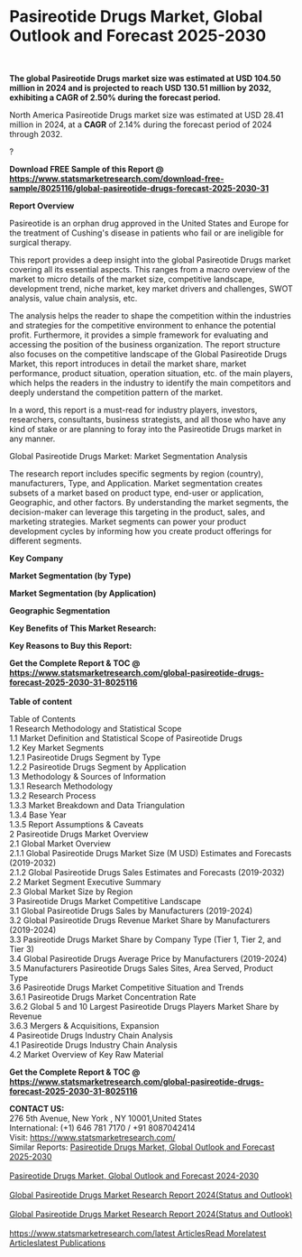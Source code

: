 <h1>Pasireotide Drugs Market, Global Outlook and Forecast 2025-2030</h1><br/><p><strong>The global Pasireotide Drugs market size was estimated at USD 104.50 million in 2024 and is projected to reach USD 130.51 million by 2032, exhibiting a <strong>CAGR</strong> of 2.50% during the forecast period.</strong></p><p>North America Pasireotide Drugs market size was estimated at USD 28.41 million in 2024, at a <strong>CAGR</strong> of 2.14% during the forecast period of 2024 through 2032.</p><p>? </p><p><strong>Download FREE Sample of this Report @ <a href="https://www.statsmarketresearch.com/download-free-sample/8025116/global-pasireotide-drugs-forecast-2025-2030-31">https://www.statsmarketresearch.com/download-free-sample/8025116/global-pasireotide-drugs-forecast-2025-2030-31</a></strong></p><p><strong>Report Overview</strong></p><p>Pasireotide is an orphan drug approved in the United States and Europe for the treatment of Cushing's disease in patients who fail or are ineligible for surgical therapy.</p><p>This report provides a deep insight into the global Pasireotide Drugs market covering all its essential aspects. This ranges from a macro overview of the market to micro details of the market size, competitive landscape, development trend, niche market, key market drivers and challenges, SWOT analysis, value chain analysis, etc.</p><p>The analysis helps the reader to shape the competition within the industries and strategies for the competitive environment to enhance the potential profit. Furthermore, it provides a simple framework for evaluating and accessing the position of the business organization. The report structure also focuses on the competitive landscape of the Global Pasireotide Drugs Market, this report introduces in detail the market share, market performance, product situation, operation situation, etc. of the main players, which helps the readers in the industry to identify the main competitors and deeply understand the competition pattern of the market.</p><p>In a word, this report is a must-read for industry players, investors, researchers, consultants, business strategists, and all those who have any kind of stake or are planning to foray into the Pasireotide Drugs market in any manner.</p><p>Global Pasireotide Drugs Market: Market Segmentation Analysis</p><p>The research report includes specific segments by region (country), manufacturers, Type, and Application. Market segmentation creates subsets of a market based on product type, end-user or application, Geographic, and other factors. By understanding the market segments, the decision-maker can leverage this targeting in the product, sales, and marketing strategies. Market segments can power your product development cycles by informing how you create product offerings for different segments.</p><p><strong>Key Company</strong></p><p><strong>Market Segmentation (by Type)</strong></p><p><strong>Market Segmentation (<strong>by Application</strong>)</strong></p><p><strong>Geographic Segmentation</strong></p><p><strong>Key Benefits of This Market Research:</strong></p><p><strong>Key <strong>Reasons to Buy</strong> this Report:</strong></p><div><b>Get the Complete Report & TOC @ <a href="https://www.statsmarketresearch.com/global-pasireotide-drugs-forecast-2025-2030-31-8025116">https://www.statsmarketresearch.com/global-pasireotide-drugs-forecast-2025-2030-31-8025116</a></b></div><br><b>Table of content</b><p>Table of Contents<br />1 Research Methodology and Statistical Scope<br />1.1 Market Definition and Statistical Scope of Pasireotide Drugs<br />1.2 Key Market Segments<br />1.2.1 Pasireotide Drugs Segment by Type<br />1.2.2 Pasireotide Drugs Segment by Application<br />1.3 Methodology & Sources of Information<br />1.3.1 Research Methodology<br />1.3.2 Research Process<br />1.3.3 Market Breakdown and Data Triangulation<br />1.3.4 Base Year<br />1.3.5 Report Assumptions & Caveats<br />2 Pasireotide Drugs Market Overview<br />2.1 Global Market Overview<br />2.1.1 Global Pasireotide Drugs Market Size (M USD) Estimates and Forecasts (2019-2032)<br />2.1.2 Global Pasireotide Drugs Sales Estimates and Forecasts (2019-2032)<br />2.2 Market Segment Executive Summary<br />2.3 Global Market Size by Region<br />3 Pasireotide Drugs Market Competitive Landscape<br />3.1 Global Pasireotide Drugs Sales by Manufacturers (2019-2024)<br />3.2 Global Pasireotide Drugs Revenue Market Share by Manufacturers (2019-2024)<br />3.3 Pasireotide Drugs Market Share by Company Type (Tier 1, Tier 2, and Tier 3)<br />3.4 Global Pasireotide Drugs Average Price by Manufacturers (2019-2024)<br />3.5 Manufacturers Pasireotide Drugs Sales Sites, Area Served, Product Type<br />3.6 Pasireotide Drugs Market Competitive Situation and Trends<br />3.6.1 Pasireotide Drugs Market Concentration Rate<br />3.6.2 Global 5 and 10 Largest Pasireotide Drugs Players Market Share by Revenue<br />3.6.3 Mergers & Acquisitions, Expansion<br />4 Pasireotide Drugs Industry Chain Analysis<br />4.1 Pasireotide Drugs Industry Chain Analysis<br />4.2 Market Overview of Key Raw Material<br><div><b>Get the Complete Report & TOC @ <a href="https://www.statsmarketresearch.com/global-pasireotide-drugs-forecast-2025-2030-31-8025116">https://www.statsmarketresearch.com/global-pasireotide-drugs-forecast-2025-2030-31-8025116</a></b></div></p> <b>CONTACT US:</b><br>276 5th Avenue, New York , NY 10001,United States<br>International: (+1) 646 781 7170 / +91 8087042414<br>Visit: <a href="https://www.statsmarketresearch.com/">https://www.statsmarketresearch.com/</a><br>Similar Reports: <a href="https://www.statsmarketresearch.com/global-pasireotide-drugs-forecast-2025-2030-31-8025116">Pasireotide Drugs Market, Global Outlook and Forecast 2025-2030 </a><br/><br/><a href="https://www.statsmarketresearch.com/global-pasireotide-drugs-forecast-2025-2030-31-8025116">Pasireotide Drugs Market, Global Outlook and Forecast 2024-2030</a><br/><br/><a href="https://www.statsmarketresearch.com/global-pasireotide-drugs-forecast-2025-2030-31-8025116">Global Pasireotide Drugs Market Research Report 2024(Status and Outlook)</a><br/><br/><a href="https://www.statsmarketresearch.com/global-pasireotide-drugs-forecast-2025-2030-31-8025116">Global Pasireotide Drugs Market Research Report 2024(Status and Outlook)</a><br/><br/><a href="https://gyeongbokgung.com">https://www.statsmarketresearch.com/</a><a href="https://hallyeomaritime.com">latest Articles</a><a href="https://jingwansa.com">Read More</a><a href=https://nguoiviet.jp/">latest Articles</a><a href="https://www.intelmarketresearch.com/">latest Publications</a>